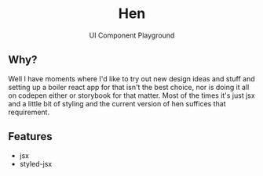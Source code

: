 <h1 align="center">Hen</h1>
<p align="center">UI Component Playground </p>

## Why?

Well I have moments where I'd like to try out new design ideas and stuff and setting up a boiler react app for that isn't the best choice, nor is doing it all on codepen either or storybook for that matter. Most of the times it's just jsx and a little bit of styling and the current version of hen suffices that requirement.

## Features

- jsx
- styled-jsx
